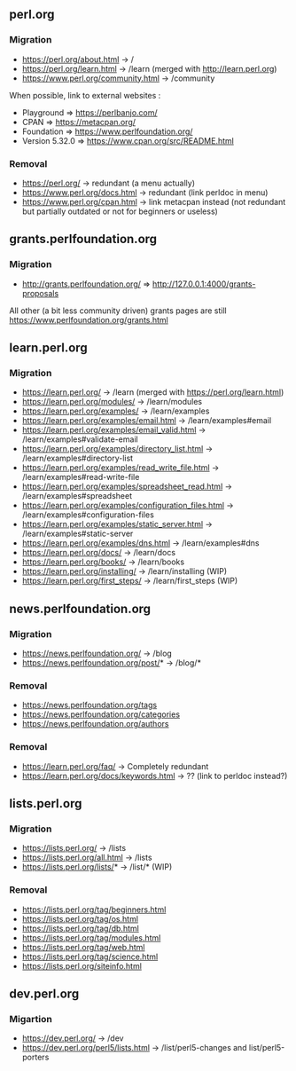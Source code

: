 
## perl.org
### Migration
* https://perl.org/about.html -> /
* https://perl.org/learn.html -> /learn (merged with http://learn.perl.org)
* https://www.perl.org/community.html -> /community

When possible, link to external websites :
* Playground => https://perlbanjo.com/
* CPAN => https://metacpan.org/
* Foundation => https://www.perlfoundation.org/
* Version 5.32.0 => https://www.cpan.org/src/README.html

### Removal
* https://perl.org/ -> redundant (a menu actually)
* https://www.perl.org/docs.html -> redundant (link perldoc in menu)
* https://www.perl.org/cpan.html -> link metacpan instead (not redundant but partially outdated or not for beginners or useless)

## grants.perlfoundation.org
### Migration
* http://grants.perlfoundation.org/ => http://127.0.0.1:4000/grants-proposals

All other (a bit less community driven) grants pages are still https://www.perlfoundation.org/grants.html

## learn.perl.org
### Migration
* https://learn.perl.org/ -> /learn (merged with https://perl.org/learn.html)
* https://learn.perl.org/modules/ -> /learn/modules
* https://learn.perl.org/examples/ -> /learn/examples
* https://learn.perl.org/examples/email.html -> /learn/examples#email
* https://learn.perl.org/examples/email_valid.html -> /learn/examples#validate-email
* https://learn.perl.org/examples/directory_list.html -> /learn/examples#directory-list
* https://learn.perl.org/examples/read_write_file.html -> /learn/examples#read-write-file
* https://learn.perl.org/examples/spreadsheet_read.html -> /learn/examples#spreadsheet
* https://learn.perl.org/examples/configuration_files.html -> /learn/examples#configuration-files
* https://learn.perl.org/examples/static_server.html -> /learn/examples#static-server
* https://learn.perl.org/examples/dns.html -> /learn/examples#dns
* https://learn.perl.org/docs/ -> /learn/docs
* https://learn.perl.org/books/ -> /learn/books
* https://learn.perl.org/installing/ -> /learn/installing (WIP)
* https://learn.perl.org/first_steps/ -> /learn/first_steps (WIP)

## news.perlfoundation.org
### Migration
* https://news.perlfoundation.org/ -> /blog
* https://news.perlfoundation.org/post/* -> /blog/*

### Removal
* https://news.perlfoundation.org/tags
* https://news.perlfoundation.org/categories
* https://news.perlfoundation.org/authors

### Removal
* https://learn.perl.org/faq/ -> Completely redundant
* https://learn.perl.org/docs/keywords.html -> ?? (link to perldoc instead?)

## lists.perl.org
### Migration
* https://lists.perl.org/ -> /lists
* https://lists.perl.org/all.html -> /lists
* https://lists.perl.org/lists/* -> /list/* (WIP) 

### Removal
* https://lists.perl.org/tag/beginners.html
* https://lists.perl.org/tag/os.html
* https://lists.perl.org/tag/db.html
* https://lists.perl.org/tag/modules.html
* https://lists.perl.org/tag/web.html
* https://lists.perl.org/tag/science.html
* https://lists.perl.org/siteinfo.html

## dev.perl.org
### Migartion
* https://dev.perl.org/ -> /dev
* https://dev.perl.org/perl5/lists.html -> /list/perl5-changes and list/perl5-porters

